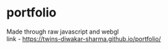 # portfolio
Made through raw javascript and webgl\
link - https://twins-diwakar-sharma.github.io/portfolio/
